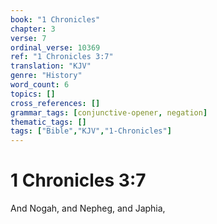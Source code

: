 ```yaml
---
book: "1 Chronicles"
chapter: 3
verse: 7
ordinal_verse: 10369
ref: "1 Chronicles 3:7"
translation: "KJV"
genre: "History"
word_count: 6
topics: []
cross_references: []
grammar_tags: [conjunctive-opener, negation]
thematic_tags: []
tags: ["Bible","KJV","1-Chronicles"]
---
```


# 1 Chronicles 3:7

And Nogah, and Nepheg, and Japhia,
